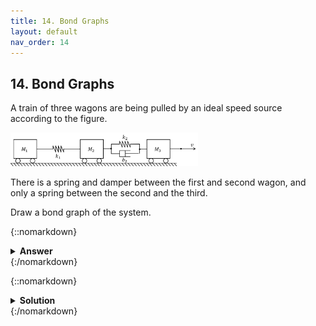 ```yaml
---
title: 14. Bond Graphs
layout: default
nav_order: 14
---
```


## 14. Bond Graphs

A train of three wagons are being pulled by an ideal speed source according to the figure.

<img src="../assets/images/bondgraphtrain.png" width="300">

There is a spring and damper between the first and second wagon, and only a spring between the second and the third.

Draw a bond graph of the system.

{::nomarkdown}<details><summary><strong>Answer</strong></summary>{:/nomarkdown}

<img src="../assets/images/bondgraphfinal.png" width="300">

(there may also be other correct solutions)

{::nomarkdown}</details>{:/nomarkdown}

{::nomarkdown}<details><summary><strong>Solution</strong></summary>{:/nomarkdown}

First we need to identify the junctions (1 = common speed, 2 = common force):

<img src="../assets/images/bondgraphtrainjunctions.png" width="300">

We then begin drawing the bond graph by adding the junctions:

<img src="../assets/images/bondgraphjunctions.png" width="300">

Then we can add the elements connectec to each junction. The direction of the arrows does not matter, but we assume that all energy flows from the source to all other elements.

<img src="../assets/images/bondgraphelements.png" width="300">

We can now simplify the graph by removing junctions with only two connections:

<img src="../assets/images/bondgraphsimplified.png" width="300">

Finally, we need to define causalities, e.g. determine which elements that computes speed and which ones that computes force. See lecture notes for the rules.

<img src="../assets/images/bondgraphfinal.png" width="300">

This is the final bond graph for the system, which can be used to derive the equation system!

{::nomarkdown}</details>{:/nomarkdown}
